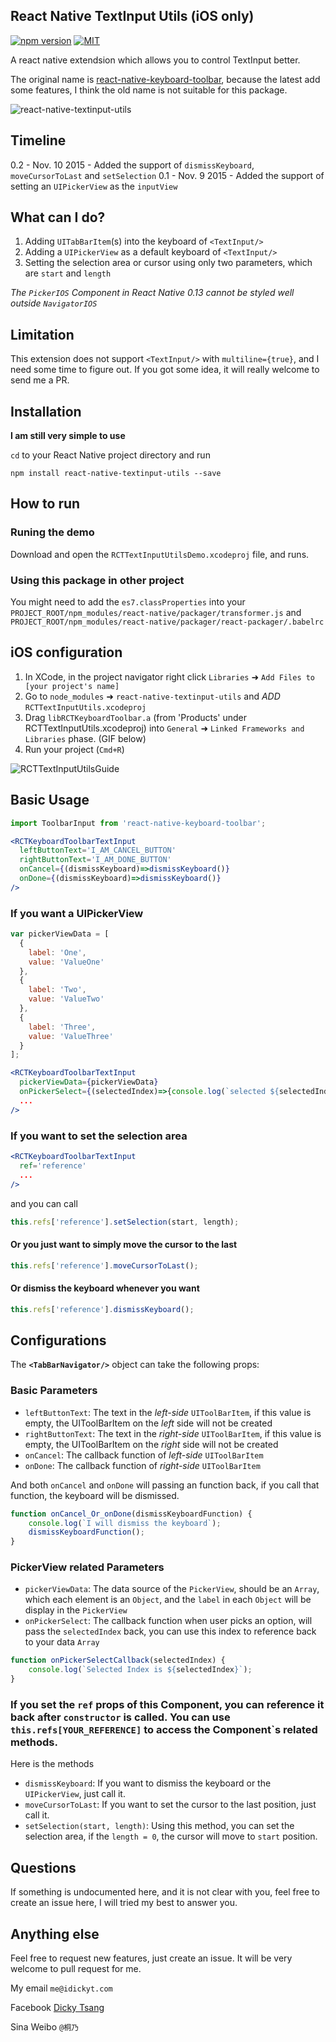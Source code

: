 ## React Native TextInput Utils (iOS only)
[![npm version](https://badge.fury.io/js/react-native-textinput-utils.svg)](https://badge.fury.io/js/react-native-textinput-utils)
[![MIT](https://img.shields.io/dub/l/vibe-d.svg)]()

A react native extendsion which allows you to control TextInput better.

The original name is [react-native-keyboard-toolbar](http://github.com/DickyT/react-native-keyboard-toolbar), because the latest add some features, I think the old name is not suitable for this package.

![react-native-textinput-utils](https://cloud.githubusercontent.com/assets/4535844/11055687/f2652524-874f-11e5-96f0-333c6bc4ba1c.gif)

## Timeline
0.2 - Nov. 10 2015 - Added the support of `dismissKeyboard`, `moveCursorToLast` and `setSelection`
0.1 - Nov. 9 2015 - Added the support of setting an `UIPickerView` as the `inputView`


## What can I do?

1. Adding `UITabBarItem`(s) into the keyboard of `<TextInput/>`
2. Adding a `UIPickerView` as a default keyboard of `<TextInput/>`
3. Setting the selection area or cursor using only two parameters, which are `start` and `length`

*The `PickerIOS` Component in React Native 0.13 cannot be styled well outside `NavigatorIOS`*


## Limitation
This extension does not support `<TextInput/>` with `multiline={true}`, and I need some time to figure out. If you got some idea, it will really welcome to send me a PR.

## Installation

__I am still very simple to use__

```cd``` to your React Native project directory and run

```npm install react-native-textinput-utils --save```

## How to run

### Runing the demo
Download and open the `RCTTextInputUtilsDemo.xcodeproj` file, and runs.

### Using this package in other project
You might need to add the `es7.classProperties` into your `PROJECT_ROOT/npm_modules/react-native/packager/transformer.js` and `PROJECT_ROOT/npm_modules/react-native/packager/react-packager/.babelrc`

## iOS configuration

1. In XCode, in the project navigator right click `Libraries` ➜ `Add Files to [your project's name]`
2. Go to `node_modules` ➜ `react-native-textinput-utils` and *ADD* `RCTTextInputUtils.xcodeproj` 
3. Drag `libRCTKeyboardToolbar.a` (from 'Products' under RCTTextInputUtils.xcodeproj) into `General` ➜ `Linked Frameworks and Libraries` phase. (GIF below)
5. Run your project (`Cmd+R`)

![RCTTextInputUtilsGuide](https://cloud.githubusercontent.com/assets/4535844/11019656/9ff660dc-85d8-11e5-9823-b4437f498a77.gif)

## Basic Usage
```jsx
import ToolbarInput from 'react-native-keyboard-toolbar';
```

```jsx
<RCTKeyboardToolbarTextInput
  leftButtonText='I_AM_CANCEL_BUTTON'
  rightButtonText='I_AM_DONE_BUTTON'
  onCancel={(dismissKeyboard)=>dismissKeyboard()}
  onDone={(dismissKeyboard)=>dismissKeyboard()}
/>
```

### If you want a UIPickerView
```jsx
var pickerViewData = [
  {
    label: 'One',
    value: 'ValueOne'
  },
  {
    label: 'Two',
    value: 'ValueTwo'
  },
  {
    label: 'Three',
    value: 'ValueThree'
  }
];
```
```jsx
<RCTKeyboardToolbarTextInput
  pickerViewData={pickerViewData}
  onPickerSelect={(selectedIndex)=>{console.log(`selected ${selectedIndex}`)}}
  ...
/>
```

### If you want to set the selection area
```jsx
<RCTKeyboardToolbarTextInput
  ref='reference'
  ...
/>
```
and you can call
```jsx
this.refs['reference'].setSelection(start, length);
```

#### Or you just want to simply move the cursor to the last
```jsx
this.refs['reference'].moveCursorToLast();
```

#### Or dismiss the keyboard whenever you want
```jsx
this.refs['reference'].dismissKeyboard();
```

## Configurations
The **`<TabBarNavigator/>`** object can take the following props:

### Basic Parameters
- `leftButtonText`: The text in the *left-side* `UIToolBarItem`, if this value is empty, the UIToolBarItem on the *left* side will not be created
- `rightButtonText`: The text in the *right-side* `UIToolBarItem`, if this value is empty, the UIToolBarItem on the *right* side will not be created
- `onCancel`: The callback function of *left-side* `UIToolBarItem`
- `onDone`: The callback function of *right-side* `UIToolBarItem`

And both `onCancel` and `onDone` will passing an function back, if you call that function, the keyboard will be dismissed.

```jsx
function onCancel_Or_onDone(dismissKeyboardFunction) {
    console.log(`I will dismiss the keyboard`);
    dismissKeyboardFunction();
}
```

### PickerView related Parameters
- `pickerViewData`: The data source of the `PickerView`, should be an `Array`, which each element is an `Object`, and the `label` in each `Object` will be display in the `PickerView`
- `onPickerSelect`: The callback function when user picks an option, will pass the `selectedIndex` back, you can use this index to reference back to your data `Array`

```jsx
function onPickerSelectCallback(selectedIndex) {
    console.log(`Selected Index is ${selectedIndex}`);
}
```

### If you set the `ref` props of this Component, you can reference it back after `constructor` is called. You can use `this.refs[YOUR_REFERENCE]` to access the Component`s related methods.

Here is the methods
- `dismissKeyboard`: If you want to dismiss the keyboard or the `UIPickerView`, just call it.
- `moveCursorToLast`: If you want to set the cursor to the last position, just call it.
- `setSelection(start, length)`: Using this method, you can set the selection area, if the `length = 0`, the cursor will move to `start` position.

Questions
--------------
If something is undocumented here, and it is not clear with you, feel free to create an issue here, I will tried my best to answer you.

Anything else
--------------
Feel free to request new features, just create an issue.
It will be very welcome to pull request for me.

My email ```me@idickyt.com```

Facebook [Dicky Tsang](https://www.facebook.com/idickytsang)

Sina Weibo ```@桐乃```
